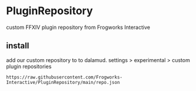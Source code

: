 # PluginRepository
custom FFXIV plugin repository from Frogworks Interactive
## install
add our custom repository to to dalamud. settings > experimental > custom plugin repositories
 ```
https://raw.githubusercontent.com/Frogworks-Interactive/PluginRepository/main/repo.json
```
